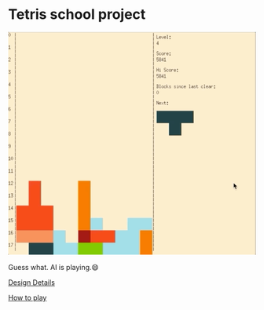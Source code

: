 # Tetris school project

![](demo.gif)

Guess what. AI is playing.:smile:

[Design Details](https://github.com/YIREN1/Tetris/blob/master/docs/DESIGN.md)

[How to play](https://github.com/YIREN1/Tetris/blob/master/docs/command.cc)
